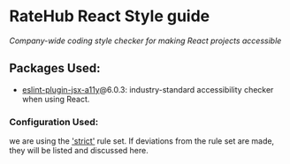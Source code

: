 # RateHub React Style guide
*Company-wide coding style checker for making React projects accessible*

## Packages Used:
* [eslint-plugin-jsx-a11y](https://www.npmjs.com/package/eslint-plugin-jsx-a11y)@6.0.3: industry-standard accessibility checker when using React.

### Configuration Used:
we are using the ['strict'](https://github.com/evcohen/eslint-plugin-jsx-a11y#difference-between-recommended-and-strict-mode) rule set.  If deviations from the rule set are made, they will be listed and discussed here.
